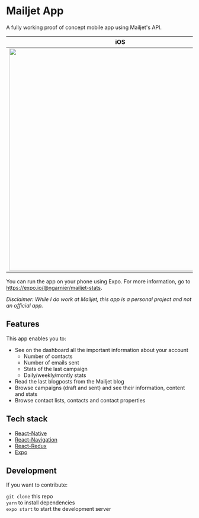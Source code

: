 # Mailjet App

A fully working proof of concept mobile app using Mailjet's API.

iOS            |  Android
:-------------------------:|:-------------------------:
<img src="https://i.imgur.com/8ha3JJl.png" height="600" />  |  <img src="https://i.imgur.com/UBcp3Ac.jpg" height="600" />

You can run the app on your phone using Expo. For more information, go to https://expo.io/@ngarnier/mailjet-stats.

*Disclaimer: While I do work at Mailjet, this app is a personal project and not an official app.*

## Features

This app enables you to:
* See on the dashboard all the important information about your account
  * Number of contacts
  * Number of emails sent
  * Stats of the last campaign
  * Daily/weekly/montly stats
* Read the last blogposts from the Mailjet blog
* Browse campaigns (draft and sent) and see their information, content and stats
* Browse contact lists, contacts and contact properties

## Tech stack

* [React-Native](https://facebook.github.io/react-native/)
* [React-Navigation](https://reactnavigation.org/)
* [React-Redux](https://redux.js.org/)
* [Expo](https://expo.io/)

## Development

If you want to contribute:

`git clone` this repo  
`yarn` to install dependencies  
`expo start` to start the development server